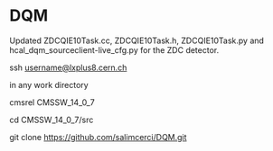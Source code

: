 # DQM
Updated ZDCQIE10Task.cc, ZDCQIE10Task.h, ZDCQIE10Task.py and hcal_dqm_sourceclient-live_cfg.py for the ZDC detector.

ssh username@lxplus8.cern.ch

in any work directory

cmsrel CMSSW_14_0_7

cd CMSSW_14_0_7/src

git clone https://github.com/salimcerci/DQM.git

